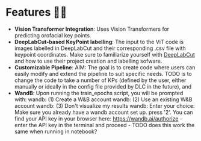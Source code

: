 # Features 💅🏼

- **Vision Transformer Integration**: Uses Vision Transformers for predicting orofacial key points.
- **DeepLabCut-based KeyPoint labelling**: The input to the ViT code is images labelled in DeepLabCut and their corresponding .csv file with keypoint coordinates. Make sure to familiarize yourself with [DeepLabCut](https://github.com/DeepLabCut/DeepLabCut) and how to use their project creation and labelling sofware.
- **Customizable Pipeline**: AIM: The goal is to create code where users can easily modify and extend the pipeline to suit specific needs. TODO is to change the code to take a number of KPs (defined by the user, either manually or ideally in the config file provided by DLC in the future), and 
- **WandB**: Upon running the train_epochs script, you will be prompted with:
wandb: (1) Create a W&B account
wandb: (2) Use an existing W&B account
wandb: (3) Don't visualize my results
wandb: Enter your choice:
Make sure you already have a wandb account set up. press '2'.
You can find your API key in your browser here: https://wandb.ai/authorize - enter the API key in the terminal and proceed - TODO does this work the same when running in notebook?
